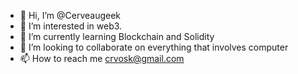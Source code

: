 - 👋 Hi, I’m @Cerveaugeek
- 👀 I’m interested in web3.
- 🌱 I’m currently learning Blockchain and Solidity
- 💞️ I’m looking to collaborate on everything that involves computer
- 📫 How to reach me crvosk@gmail.com

<!---
Cerveaugeek/Cerveaugeek is a ✨ special ✨ repository because its `README.md` (this file) appears on your GitHub profile.
You can click the Preview link to take a look at your changes.
--->
